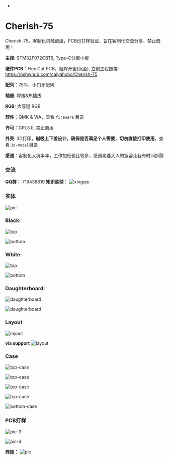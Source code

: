 * 
# Cherish-75
Cherish-75，客制化机械键盘，PCB已打样验证，旨在客制化交流分享，禁止商用！

**主控**: STM32F072CBT6, Type-C分离小板

**硬件PCB**：Flex Cut PCB，阻焊开窗(沉金),  立创工程链接:  https://oshwhub.com/caiyahoho/Cherish-75

**配列**：75%，小门牙配列

**轴座**: 焊接&热插拔

**RGB:** 大写键 RGB

**软件**：QMK & VIA，查看 `fireware` 目录

**许可**：GPL3.0, 禁止商用

**外壳**: 3D打印，**磁吸上下盖设计，确保是否满足个人需要，切勿直接打印使用**，查看 `3d-model`目录

**感谢**：客制化入坑半年，工作加班也比较多，感谢老婆大人的宽容让我有时间折腾

### 交流
**QQ群：** 719438619
**知识星球**：
![xingqiu](./imgs/xingqiu.jpg)

### 实体
![pic](./imgs/bd-1.jpg)

### Black: 
![top](./imgs/top.png)

![bottom](./imgs/bottom.png)

### White: 
![top](./imgs/white-top.png)

![bottom](./imgs/white-bottom.png)

### Daughterboard:

![daughterboard](./imgs/daughterboard-1.png)

![daughterboard](./imgs/daughterboard-2.png)


### Layout

![layout](./imgs/layout.png)

**via support**
![layout](./imgs/cherish-75-via.png)

### Case

![top-case](./imgs/3d-1.png)

![top-case](./imgs/3d-2.png)

![top-case](./imgs/3d-3.png)

![top-case](./imgs/top-case.png)

![bottom-case](./imgs/bottom-case.png)

### PCB打样
![pic-3](./imgs/pcb-3.jpg)

![pic-4](./imgs/pcb-4.jpg)

**焊接：**
![pic](./imgs/pcb-1.jpg)